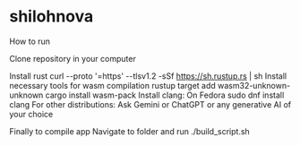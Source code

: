 # shilohnova
How to run

Clone repository in your computer 

Install rust
curl --proto '=https' --tlsv1.2 -sSf https://sh.rustup.rs | sh
Install necessary tools for wasm compilation
rustup target add wasm32-unknown-unknown
cargo install wasm-pack
Install clang:
On Fedora
sudo dnf install clang
For other distributions:
Ask Gemini or ChatGPT or any generative AI of your choice

Finally to compile app
Navigate to folder and run ./build_script.sh
